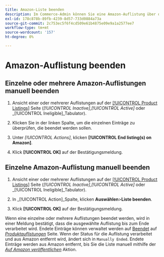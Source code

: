 ```yaml
---
title: Amazon-Liste beenden
description: Im Commerce-Admin können Sie eine Amazon-Auflistung über das Amazon Sales Channel-Dashboard beenden.
exl-id: 178c878b-89fb-4239-8d57-733d0884a73a
source-git-commit: 2c753ec5f6f4cd509e61b4875e09e9a1a2577ee7
workflow-type: tm+mt
source-wordcount: '157'
ht-degree: 0%

---
```


# Amazon-Auflistung beenden

## Einzelne oder mehrere Amazon-Auflistungen manuell beenden

1. Ansicht einer oder mehrerer Auflistungen auf der [[!UICONTROL Product Listings]](./managing-product-listings.md) Seite (_[!UICONTROL Inactive]_,_[!UICONTROL Active]_ oder _[!UICONTROL Ineligible]_Tabulator).

1. Klicken Sie in der linken Spalte, um die einzelnen Einträge zu überprüfen, die beendet werden sollen.

1. Unter _[!UICONTROL Actions]_, klicken **[!UICONTROL End listing(s) on Amazon]**.

1. Klick **[!UICONTROL OK]** auf der Bestätigungsmeldung.

## Einzelne Amazon-Auflistung manuell beenden

1. Ansicht einer oder mehrerer Auflistungen auf der [[!UICONTROL Product Listings]](./managing-product-listings.md) Seite (_[!UICONTROL Inactive]_,_[!UICONTROL Active]_ oder _[!UICONTROL Ineligible]_Tabulator).

1. In _[!UICONTROL Action]_Spalte, klicken **Auswählen**>**Liste beenden**.

1. Klick **[!UICONTROL OK]** auf der Bestätigungsmeldung.

Wenn eine einzelne oder mehrere Auflistungen beendet werden, wird in einer Meldung bestätigt, dass die ausgewählte Auflistung bis zum Ende verarbeitet wird. Endete Einträge können verwaltet werden auf [Beendet](./ended-listings.md) auf [_Produktauflistungen_](./managing-product-listings.md) Seite. Wenn der Status für die Auflistung verarbeitet und aus Amazon entfernt wird, ändert sich in `Manually Ended`. Endete Einträge werden aus Amazon entfernt, bis Sie die Liste manuell mithilfe der [_Auf Amazon veröffentlichen_](./publish-listings-manually.md) Aktion.
